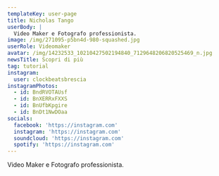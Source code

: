 ```yaml
---
templateKey: user-page
title: Nicholas Tango
userBody: |
  Video Maker e Fotografo professionista. 
image: /img/271095-p5bn4d-980-squashed.jpg
userRole: Videomaker
avatar: /img/14232533_10210427502194840_7129648206820525469_n.jpg
newsTitle: Scopri di più
tag: tutorial
instagram:
  user: clockbeatsbrescia
instagramPhotos:
  - id: BndRVOTAUsf
  - id: BnXERRxFXXS
  - id: BnUfbKpgire
  - id: BnDt1NwDOaa
socials:
  facebook: 'https://instagram.com'
  instagram: 'https://instagram.com'
  soundcloud: 'https://instagram.com'
  spotify: 'https://instagram.com'
---
```

Video Maker e Fotografo professionista.

